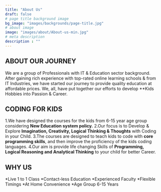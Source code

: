 ```yaml
---
title: "About Us"
draft: false
# page title background image
bg_image: "images/backgrounds/page-title.jpg"
# about image
image: "images/about/About-us-min.jpg"
# meta description
description : ""
---
```


## ABOUT OUR JOURNEY
We are a group of Professionals with IT & Education sector background. After gaining rich experience with top-rated online learning schools & from IT Industries, we have started our journey to provide quality education at affordable prices. We, all, have put together our efforts to develop **Kids Hobbies into Passion & Career. 

## CODING FOR KIDS
1.We have designed the courses for the kids from 6-15 year age group considering **New Education system policy.**
2.Our focus is to Develop & Explore **Imagination, Creativity, Logical Thinking & Thoughts** with Coding in your Child.
3.The courses are designed to teach kids to code with **core programming skills**, and then improve the proficiency of the kids coding languages.
4.Our aim is provide life changing Skills of **Programming, Logical Reasoning and Analytical Thinking** to your child for better Career.



## WHY US
*Live 1 to 1 Class
*Contact-less Education
*Experienced Faculty
*Flexible Timings
*At Home Convenience
*Age Group 6-15 Years
